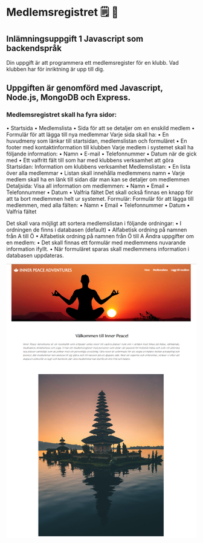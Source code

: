 # Medlemsregistret 🗒️ 📝
## Inlämningsuppgift 1 Javascript som backendspråk
Din uppgift är att programmera ett medlemsregister för en klubb. Vad klubben har för
inriktning är upp till dig. 

## Uppgiften är genomförd med Javascript, Node.js, MongoDB och Express.

### Medlemsregistret skall ha fyra sidor:
• Startsida
• Medlemslista
• Sida för att se detaljer om en enskild medlem
• Formulär för att lägga till nya medlemmar
Varje sida skall ha:
• En huvudmeny som länkar till startsidan, medlemslistan och formuläret
• En footer med kontaktinformation till klubben
Varje medlem i systemet skall ha följande information:
• Namn
• E-mail
• Telefonnummer
• Datum när de gick med
• Ett valfritt fält till som har med klubbens verksamhet att göra
Startsidan:
Information om klubbens verksamhet
Medlemslistan:
• En lista över alla medlemmar
• Listan skall innehålla medlemmens namn
• Varje medlem skall ha en länk till sidan där man kan se detaljer om medlemmen
Detaljsida:
Visa all information om medlemmen:
• Namn
• Email
• Telefonnummer
• Datum
• Valfria fältet
Det skall också finnas en knapp för att ta bort medlemmen helt ur systemet.
Formulär:
Formulär för att lägga till medlemmen, med alla fälten:
• Namn
• Email
• Telefonnummer
• Datum
• Valfria fältet

Det skall vara möjligt att sortera medlemslistan i följande ordningar:
• I ordningen de finns i databasen (default)
• Alfabetisk ordning på namnen från A till Ö
• Alfabetisk ordning på namnen från Ö till A
Ändra uppgifter om en medlem:
• Det skall finnas ett formulär med medlemmens nuvarande information ifyllt.
• När formuläret sparas skall medlemmens information i databasen uppdateras.

![Alt text](image.png)

